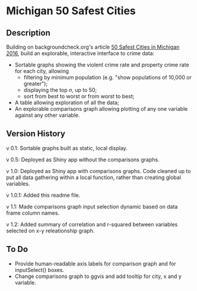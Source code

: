 # Michigan 50 Safest Cities

## Description

Building on backgroundcheck.org's article [50 Safest Cities in Michigan 2016](http://backgroundchecks.org/50-safest-cities-in-michigan-2016.html), build an explorable, interactive interface to crime data:

* Sortable graphs showing the violent crime rate and property crime rate for each city, allowing
  * filtering by minimum population (e.g. "show populations of 10,000 or greater");
  * displaying the top $n$, up to 50;
  * sort from best to worst or from worst to best;
* A table allowing exploration of all the data;
* An explorable comparisons graph allowing plotting of any one variable against any other variable.

## Version History

v 0.1: Sortable graphs built as static, local display.

v 0.5: Deployed as Shiny app without the comparisons graphs.

v 1.0: Deployed as Shiny app with comparisons graphs. Code cleaned up to put all data gathering within a local function, rather than creating global variables.

v 1.0.1: Added this readme file.

v 1.1: Made comparisons graph input selection dynamic based on data frame column names.

v 1.2: Added summary of correlation and r-squared between variables selected on x-y releationship graph.

## To Do

* Provide human-readable axis labels for comparison graph and for inputSelect() boxes.
* Change comparisons graph to ggvis and add tooltip for city, x and y variable.
